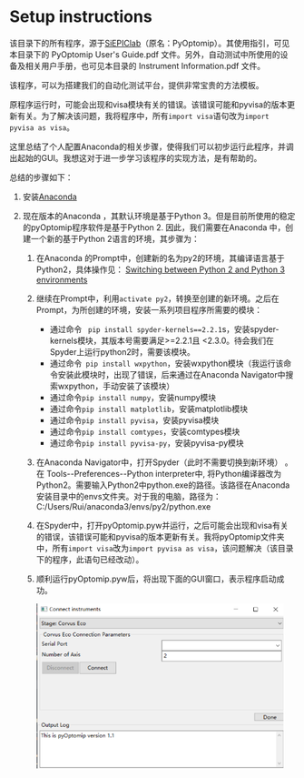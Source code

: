 # Setup instructions

该目录下的所有程序，源于[SiEPIClab](https://github.com/SiEPIC/SiEPIClab)（原名：PyOptomip）。其使用指引，可见本目录下的 PyOptomip User's Guide.pdf 文件。另外，自动测试中所使用的设备及相关用户手册，也可见本目录的 Instrument Information.pdf 文件。

该程序，可以为搭建我们的自动化测试平台，提供非常宝贵的方法模板。

原程序运行时，可能会出现和visa模块有关的错误。该错误可能和pyvisa的版本更新有关。为了解决该问题，我将程序中，所有`import visa`语句改为`import pyvisa as visa`。

这里总结了个人配置Anaconda的相关步骤，使得我们可以初步运行此程序，并调出起始的GUI。我想这对于进一步学习该程序的实现方法，是有帮助的。



总结的步骤如下：

1. 安装[Anaconda](https://www.anaconda.com/)

2. 现在版本的Anaconda ，其默认环境是基于Python 3。但是目前所使用的稳定的pyOptomip程序软件是基于Python 2. 因此，我们需要在Anaconda 中，创建一个新的基于Python 2语言的环境，其步骤为：

   1. 在Anaconda 的Prompt中，创建新的名为py2的环境，其编译语言基于Python2，具体操作见： [Switching between Python 2 and Python 3 environments](https://docs.anaconda.com/anaconda/user-guide/tasks/switch-environment/)

   2. 继续在Prompt中，利用`activate py2`，转换至创建的新环境。之后在Prompt，为所创建的环境，安装一系列项目程序所需要的模块：

      - 通过命令 ` pip install spyder-kernels==2.2.1`s，安装spyder-kernels模块，其版本号需要满足>=2.2.1且 <2.3.0。待会我们在Spyder上运行python2时，需要该模块。
      - 通过命令` pip install wxpython`，安装wxpython模块（我运行该命令安装此模块时，出现了错误，后来通过在Anaconda Navigator中搜索wxpython，手动安装了该模块）
      - 通过命令`pip install numpy`，安装numpy模块
      - 通过命令`pip install matplotlib`，安装matplotlib模块
      - 通过命令`pip install pyvisa`，安装pyvisa模块
      -  通过命令`pip install comtypes`，安装comtypes模块
      - 通过命令`pip install pyvisa-py`，安装pyvisa-py模块

   3. 在Anaconda Navigator中，打开Spyder（此时不需要切换到新环境） 。在 Tools--Preferences--Python interpreter中, 将Python编译器改为Python2。需要输入Python2中python.exe的路径。该路径在Anaconda安装目录中的envs文件夹。对于我的电脑，路径为：C:/Users/Rui/anaconda3/envs/py2/python.exe

   4. 在Spyder中，打开pyOptomip.pyw并运行，之后可能会出现和visa有关的错误，该错误可能和pyvisa的版本更新有关。我将pyOptomip文件夹中，所有`import visa`改为`import pyvisa as visa`，该问题解决（该目录下的程序，此语句已经改动）。

   5. 顺利运行pyOptomip.pyw后，将出现下面的GUI窗口，表示程序启动成功。

      <img src="../md_files/Initial_GUI.png" style="zoom:60%;" />

